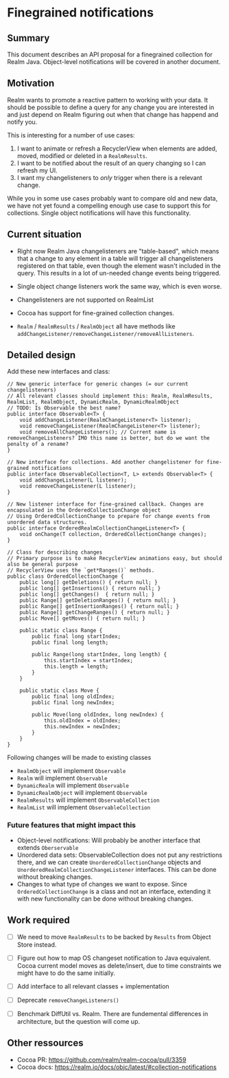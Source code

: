 # Finegrained notifications

## Summary

This document describes an API proposal for a finegrained collection for Realm Java. Object-level notifications will be covered in another document.

## Motivation

Realm wants to promote a reactive pattern to working with your data. It should be possible to define a query for any change you are interested in and just depend on Realm figuring out when that change has happend and notify you. 

This is interesting for a number of use cases:

1. I want to animate or refresh a RecyclerView when elements are added, moved, modified or deleted in a `RealmResults`.
2. I want to be notified about the result of an query changing so I can refresh my UI.
3. I want my changelisteners to _only_ trigger when there is a relevant change.

While you in some use cases probably want to compare old and new data, we have not yet found a compelling enough use case to support this for collections.
Single object notifications will have this functionality.

## Current situation

- Right now Realm Java changelisteners are "table-based", which means that a change to any element in a table will trigger all changelisteners registered on that table, even though the element wasn't included in the query. This results in a lot of un-needed change events being triggered.

- Single object change listeners work the same way, which is even worse.

- Changelisteners are not supported on RealmList

- Cocoa has support for fine-grained collection changes.

- `Realm` / `RealmResults` / `RealmObject` all have methods like `addChangeListener/removeChangeListener/removeAllListeners`.


## Detailed design

Add these new interfaces and class:

```
// New generic interface for generic changes (= our current changelisteners)
// All relevant classes should implement this: Realm, RealmResults, RealmList, RealmObject, DynamicRealm, DynamicRealmObject
// TODO: Is Observable the best name?
public interface Observable<T> {
    void addChangeListener(RealmChangeListener<T> listener);
    void removeChangeListener(RealmChangeListener<T> listener);
    void removeAllChangeListeners(); // Current name is removeChangeListeners? IMO this name is better, but do we want the penalty of a rename?
}

// New interface for collections. Add another changelistener for fine-grained notifications
public interface ObservableCollection<T, L> extends Observable<T> {
    void addChangeListener(L listener);
    void removeChangeListener(L listener);
}

// New listener interface for fine-grained callback. Changes are encapsulated in the OrderedCollectionChange object
// Using OrderedCollectionChange to prepare for change events from unordered data structures.
public interface OrderedRealmCollectionChangeListener<T> {
    void onChange(T collection, OrderedCollectionChange changes);
}

// Class for describing changes
// Primary purpose is to make RecyclerView animations easy, but should also be general purpose
// RecyclerView uses the `get*Ranges()` methods.
public class OrderedCollectionChange {
    public long[] getDeletions() { return null; }
    public long[] getInsertions() { return null; }
    public long[] getChanges()  { return null; }
    public Range[] getDeletionRanges() { return null; }
    public Range[] getInsertionRanges() { return null; }
    public Range[] getChangeRanges() { return null; }
    public Move[] getMoves() { return null; }

    public static class Range {
        public final long startIndex;
        public final long length;

        public Range(long startIndex, long length) {
            this.startIndex = startIndex;
            this.length = length;
        }
    }

    public static class Move {
        public final long oldIndex;
        public final long newIndex;

        public Move(long oldIndex, long newIndex) {
            this.oldIndex = oldIndex;
            this.newIndex = newIndex;
        }
    }
}
```

Following changes will be made to existing classes 

* `RealmObject` will implement `Observable`
* `Realm` will implement `Observable`
* `DynamicRealm` will implement `Observable`
* `DynamicRealmObject` will implement `Observable`
* `RealmResults` will implement `ObservableCollection`
* `RealmList` will implement `ObservableCollection`


### Future features that might impact this

* Object-level notifications: Will probably be another interface that extends `Oberservable`
* Unordered data sets: ObservableCollection does not put any restrictions there, and we can create `UnorderedCollectionChange` objects and `UnorderedRealmCollectionChangeListener` interfaces. This can be done without breaking changes.
* Changes to what type of changes we want to expose. Since `OrderedCollectionChange` is a class and not an interface, extending it with new functionality can be done without breaking changes.

## Work required

- [ ] We need to move `RealmResults` to be backed by `Results` from Object Store instead. 
- [ ] Figure out how to map OS changeset notification to Java equivalent. Cocoa current model moves as delete/insert, due to time constraints we might have to do the same initially. 
- [ ] Add interface to all relevant classes + implementation
- [ ] Deprecate `removeChangeListeners()`
- [ ] Benchmark DiffUtil vs. Realm. There are fundemental differences in architecture, but the question will come up. 



## Other ressources

- Cocoa PR: https://github.com/realm/realm-cocoa/pull/3359
- Cocoa docs: https://realm.io/docs/objc/latest/#collection-notifications